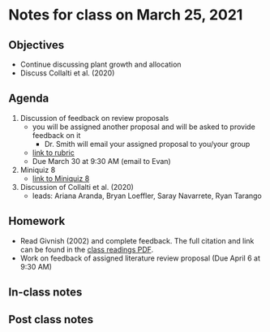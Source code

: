 # Notes for class on March 25, 2021

## Objectives
- Continue discussing plant growth and allocation
- Discuss Collalti et al. (2020)

## Agenda
1. Discussion of feedback on review proposals
	- you will be assigned another proposal and will be asked to provide feedback on it
		- Dr. Smith will email your assigned proposal to you/your group
	- [link to rubric](../Rubrics/review_proposal_feedback_rubric.md)
	- Due March 30 at 9:30 AM (email to Evan)
2. Miniquiz 8
	- [link to Miniquiz 8](../MiniQuizzes/miniquiz8_03.25.2021.md)
3. Discussion of Collalti et al. (2020)
	- leads: Ariana Aranda, Bryan Loeffler, Saray Navarrete, Ryan Tarango

## Homework
- Read Givnish (2002) and complete feedback. The full citation and link can be found in the 
[class readings PDF](../Readings/readings_ecophys_sp2021.pdf).
- Work on feedback of assigned literature review proposal (Due April 6 at 9:30 AM)

## In-class notes

## Post class notes
